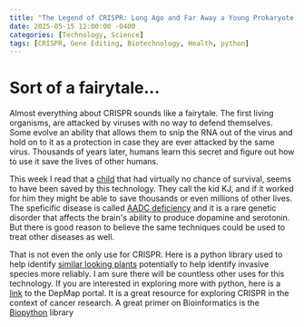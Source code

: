 ```yaml
---
title: "The Legend of CRISPR: Long Ago and Far Away a Young Prokaryote..."
date: 2025-05-15 12:00:00 -0400
categories: [Technology, Science]
tags: [CRISPR, Gene Editing, Biotechnology, Health, python]
---
```


# Sort of a fairytale...
Almost everything about CRISPR sounds like a fairytale. The first living organisms, are attacked by viruses with no way to defend themselves. Some evolve an ability that allows them to snip the RNA out of the virus and hold on to it as a protection in case they are ever attacked by the same virus. Thousands of years later, humans learn this secret and figure out how to use it save the lives of other humans.

This week I read that a [child](https://www.nytimes.com/2025/05/15/health/gene-editing-personalized-rare-disorders.html) that had virtually no chance of survival, seems to have been saved by this technology. They call the kid KJ, and if it worked for him they might be able to save thousands or even millions of other lives. The speficific disease is called [AADC deficiency](https://www.ncbi.nlm.nih.gov/pmc/articles/PMC10000000/) and it is a rare genetic disorder that affects the brain's ability to produce dopamine and serotonin. But there is good reason to believe the same techniques could be used to treat other diseases as well.

That is not even the only use for CRISPR. Here is a python library used to help identify [similar looking plants](https://pubmed.ncbi.nlm.nih.gov/38768250/) potentially to help identify invasive species more reliably. I am sure there will be countless other uses for this technology.  If you are interested in exploring more with python, here is a [link](https://depmap.org/portal/data_page/?tab=overview) to the DepMap portal. It is a great resource for exploring CRISPR in the context of cancer research. A great primer on Bioinformatics is the [Biopython](https://biopython.org/) library